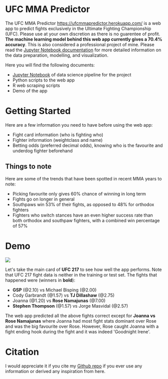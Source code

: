 # UFC MMA Predictor

The UFC MMA Predictor https://ufcmmapredictor.herokuapp.com/ is a web app to predict fights exclusively in the Ultimate Fighting Championship (UFC). Please use at your own discretion as there is no guarentee of profit. **The machine learning model behind this web app currently gives a 70.4% accuracy**. This is also considered a professional project of mine. Please read the [Jupyter Notebook documentation](https://github.com/jasonchanhku/UFC-MMA-Predictor/blob/master/UFC%20MMA%20Predictor%20Workflow.ipynb) for more detailed information on the data preparation, modelling, and visualization.

Here you will find the following documents:

* [Jupyter Notebook](https://github.com/jasonchanhku/UFC-MMA-Predictor/blob/master/UFC%20MMA%20Predictor%20Workflow.ipynb) of data science pipeline for the project
* Python scripts to the web app
* R web scraping scripts 
* Demo of the app

# Getting Started

Here are a few information you need to have before using the web app:

* Fight card information (who is fighting who)
* Fighter information (weightclass and name)
* Betting odds (preferred decimal odds), knowing who is the favourite and underdog fighter beforehand

## Things to note

Here are some of the trends that have been spotted in recent MMA years to note:

* Picking favourite only gives 60% chance of winning in long term
* Fights go on longer in general 
* Southpaws win 53% of their fights, as opposed to 48% for orthodox fighters 
* Fighters who switch stances have an even higher success rate than both orthodox and southpaw fighters, with a combined win percentage of 57%

# Demo

![](https://github.com/jasonchanhku/UFC-MMA-Predictor/blob/master/Pictures/demo.png)

Let's take the main card of **UFC 217** to see how well the app performs. Note that UFC 217 fight data is neither in the training or test set. The fights that happened were (winners in **bold**):

* **GSP** (@2.10) vs Michael Bisping (@2.00)
* Cody Garbrandt (@1.57) vs **TJ Dillashaw** (@2.75)
* Joanna (@1.20) vs **Rose Namajunas** (@7.00)
* **Stephen Thompson** (@1.57) vs Jorge Masvidal (@2.57)

The web app predicted all the above fights correct except for **Joanna vs Rose Namajunas** where Joanna had most fight stats dominant over Rose and was the big favourite over Rose. However, Rose caught Joanna with a fight ending hook during the fight and it was indeed 'Goodnight Irene'.

# Citation

I would appreciate it if you cite my [Github repo](https://github.com/jasonchanhku/UFC-MMA-Predictor) if you ever use any information or derived any inspiration from here.
